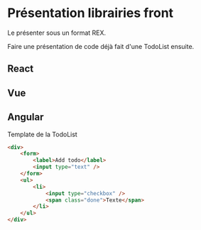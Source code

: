 # Présentation librairies front

Le présenter sous un format REX.

Faire une présentation de code déjà fait d'une TodoList ensuite.

## React

## Vue

## Angular

Template de la TodoList

```html
<div>
    <form>
        <label>Add todo</label>
        <input type="text" />
    </form>
    <ul>
        <li>
            <input type="checkbox" />
            <span class="done">Texte</span>
        </li>
    </ul>
</div>
```
